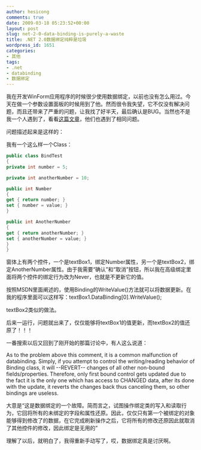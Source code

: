 ```yaml
---
author: hesicong
comments: true
date: 2009-03-18 05:23:52+00:00
layout: post
slug: net-2-0-data-binding-is-purely-a-waste
title: .NET 2.0数据绑定纯粹是垃圾
wordpress_id: 1651
categories:
- 其他
tags:
- .net
- databinding
- 数据绑定
---
```


我在开发WinForm应用程序的时候很少使用数据绑定，以前也没有怎么用过。今天在做一个参数设置面板的时候用到了他。然而很令我失望，它不仅没有解决问题，而且还带来了严重的问题，让我找了好半天，最后确认是BUG。当然也不是我一个人遇到了，看看[这篇文章](http://weblogs.asp.net/psteele/archive/2006/10/10/Data-Binding-fails-me-again_2E002E002E00_.aspx)，他们也遇到了相同问题。

问题描述起来是这样的：

我有一个这么样一个Class：

``` csharp
public class BindTest
{
private int number = 5;

private int anotherNumber = 10;

public int Number
{
get { return number; }
set { number = value; }
}

public int AnotherNumber
{
get { return anotherNumber; }
set { anotherNumber = value; }
}
}
```

窗体上有两个控件，一个是textBox1，绑定Number属性，另一个是textBox2，绑定AnotherNumber属性。由于我需要“确认”和“取消”按钮，所以我在高级绑定里面将两个控件的绑定行为改为Never，也就是不更新它的值。

按照MSDN里面阐述的，使用Binding的WriteValue()方法就可以将数据更新。在我的程序里面可以这样写：textBox1.DataBinding[0].WriteValue();

textBox2类似的做法。

后来一运行，问题就出来了，仅仅能够将textBox1的值更新，而textBox2的值还原了！！！

一番搜索以后又回到了刚开始的那篇讨论中，有人这么说道：

As to the problem above this comment, it is a common malfunction of databinding. Simply, if you attempt to control the writing/reading behavior of Binding class, it will --REVERT-- changes of all other non-bound fields/properties. Therefore, only first bound control gets updated due to the fact it is the only one which has access to CHANGED data, after its done with the update, it reverts the changes back thus canceling them, so other bindings are useless.

大意是“这是数据绑定的一个故障。简而言之，试图操作绑定类的写入和读取行为，它回将所有的未绑定的字段和属性还原。因此，仅仅只有第一个被绑定的对象能够得到修改了的数据，在它完成刷新操作之后，它将所有的修改还原因此就取消了其他控件的修改，因此绑定是无用的”

理解了以后，就明白了，我得重新手动写了，哎，数据绑定真是讨厌啊。
